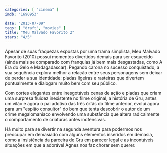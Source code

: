 ```yaml
---
categories: [ "cinema" ]
imdb: "1690953"

date: "2013-07-09"
tags: [ "draft", "movies" ]
title: "Meu Malvado Favorito 2"
stars: "4/5"
---
```

Apesar de suas fraquezas expostas por uma trama simplista, Meu Malvado Favorito (2010) possui momentos divertidos demais para ser esquecido (ainda mais se comparado com franquias já bem mais desgastadas, como A Era do Gelo e Madagadascar). Pegando carona no sucesso conquistado, a sua sequência explora melhor a relação entre seus personagens sem deixar de perder a sua identidade: piadas ligeiras e rasteiras que divertem pontualmente e dialogam muito bem com seu público.

Com cortes elegantes entre inesgotáveis cenas de ação e piadas que criam uma surpresa fluidez inexistente no filme original, a história de Gru, antes um vilão e agora o pai adotivo das três órfãs do filme anterior, evolui agora para um "espião consultor" do bem que tenta descobrir o autor de um crime megalomaníaco envolvendo uma substância que altera radicalmente o comportamento de criaturas antes inofensivas.

Há muito para se divertir na segunda aventura para podermos nos preocupar em demasiado com alguns elementos inseridos em demasia, como a insistência da parceira de Gru em parecer legal e as incontáveis situações em que a adorável Agnes nos faz chorar sem querer.

